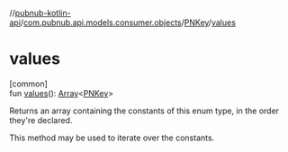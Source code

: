 //[pubnub-kotlin-api](../../../index.md)/[com.pubnub.api.models.consumer.objects](../index.md)/[PNKey](index.md)/[values](values.md)

# values

[common]\
fun [values](values.md)(): [Array](https://kotlinlang.org/api/latest/jvm/stdlib/kotlin-stdlib/kotlin/-array/index.html)&lt;[PNKey](index.md)&gt;

Returns an array containing the constants of this enum type, in the order they're declared.

This method may be used to iterate over the constants.
